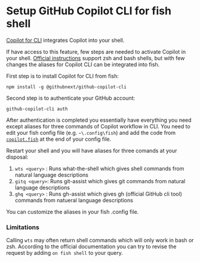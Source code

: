 # Setup GitHub Copilot CLI for fish shell

[Copilot for CLI](https://githubnext.com/projects/copilot-cli) integrates Copilot into your shell.

If have access to this feature, few steps are needed to activate Copilot in your shell. [Official instructions](https://www.npmjs.com/package/@githubnext/github-copilot-cli#alias-convenience-commands) support zsh and bash shells, but with few changes the aliases for Copilot CLI can be integrated into fish.

First step is to install Copilot for CLI from fish:

```fish
npm install -g @githubnext/github-copilot-cli
```

Second step is to authenticate your GitHub account:

```
github-copilot-cli auth
```

After authentication is completed you essentially have everything you need except aliases for three commands of Copilot workflow in CLI. You need to edit your fish config file (e.g. `~\.config\fish`) and add the code from [`copilot.fish`](copilot.fish) at the end of your config file.

Restart your shell and you will have aliases for three comands at your disposal:

1. `wts <query>` : Runs what-the-shell which gives shell commands from natural language descriptions
2. `gitq <query>`: Runs git-assist which gives git commands from natural language descriptions
3. `ghq <query>` : Runs gh-assist which gives gh (official GitHub cli tool) commands from natueral language descriptions

You can customize the aliases in your fish .config file.

### Limitations

Calling `wts` may often return shell commands which will only work in bash or zsh. According to the official documentation you can try to revise the request by adding `on fish shell` to your query.
